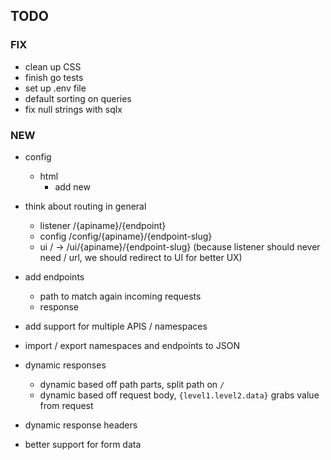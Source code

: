 ## TODO

### FIX

- clean up CSS
- finish go tests
- set up .env file
- default sorting on queries
- fix null strings with sqlx

### NEW

- config
  - html
    - add new

- think about routing in general
    - listener /{apiname}/{endpoint}
    - config /config/{apiname}/{endpoint-slug}
    - ui / -> /ui/{apiname}/{endpoint-slug} (because listener should never need / url, we should redirect to UI for better UX)

- add endpoints
   - path to match again incoming requests
   - response
 - add support for multiple APIS / namespaces

 - import / export namespaces and endpoints to JSON

 - dynamic responses
   - dynamic based off path parts, split path on `/`
   - dynamic based off request body, `{level1.level2.data}` grabs value from request

 - dynamic response headers
 - better support for form data